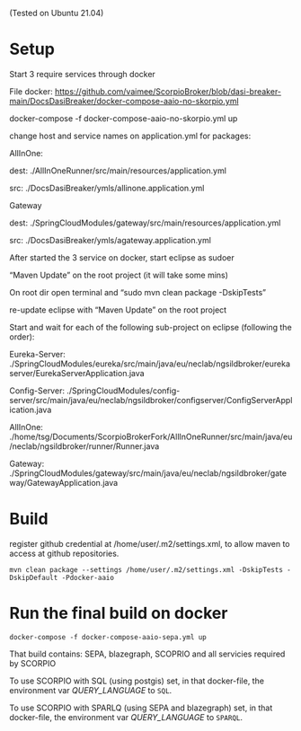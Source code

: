 (Tested on Ubuntu 21.04)

# Setup

Start 3 require services through docker 

File docker: https://github.com/vaimee/ScorpioBroker/blob/dasi-breaker-main/DocsDasiBreaker/docker-compose-aaio-no-skorpio.yml

docker-compose -f docker-compose-aaio-no-skorpio.yml up 

change host and service names on application.yml for packages:

AllInOne:

dest: ./AllInOneRunner/src/main/resources/application.yml

src: ./DocsDasiBreaker/ymls/allinone.application.yml

Gateway

dest:  ./SpringCloudModules/gateway/src/main/resources/application.yml

src: ./DocsDasiBreaker/ymls/agateway.application.yml

After started the 3 service on docker, start eclipse as sudoer

“Maven Update”  on the root project (it will take some mins)

On root dir open terminal and “sudo mvn clean package -DskipTests” 

re-update eclipse with “Maven Update”  on the root project

Start and wait for each of the following sub-project on eclipse (following the order):

Eureka-Server: ./SpringCloudModules/eureka/src/main/java/eu/neclab/ngsildbroker/eurekaserver/EurekaServerApplication.java

Config-Server: ./SpringCloudModules/config-server/src/main/java/eu/neclab/ngsildbroker/configserver/ConfigServerApplication.java

AllInOne: ./home/tsg/Documents/ScorpioBrokerFork/AllInOneRunner/src/main/java/eu/neclab/ngsildbroker/runner/Runner.java

Gateway: ./SpringCloudModules/gateway/src/main/java/eu/neclab/ngsildbroker/gateway/GatewayApplication.java

# Build
register github credential at /home/user/.m2/settings.xml, to allow maven to access at github repositories.

```mvn clean package --settings /home/user/.m2/settings.xml -DskipTests -DskipDefault -Pdocker-aaio```

# Run the final build on docker

```docker-compose -f docker-compose-aaio-sepa.yml up```

That build contains: SEPA, blazegraph, SCOPRIO and all servicies required by SCORPIO

To use SCORPIO with SQL (using postgis) set, in that docker-file, the environment var *QUERY_LANGUAGE* to ```SQL```.

To use SCORPIO with SPARLQ (using SEPA and blazegraph) set, in that docker-file, the environment var *QUERY_LANGUAGE* to ```SPARQL```.

